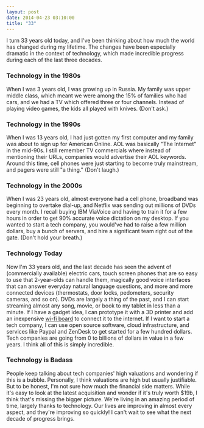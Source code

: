 ```yaml
---
layout: post
date: 2014-04-23 03:10:00
title: "33"
---
```


I turn 33 years old today, and I've been thinking about how much the world has changed during my lifetime. The changes have been especially dramatic in the context of technology, which made incredible progress during each of the last three decades.

### Technology in the 1980s

When I was 3 years old, I was growing up in Russia. My family was upper middle class, which meant we were among the 15% of families who had cars, and we had a TV which offered three or four channels. Instead of playing video games, the kids all played with knives. (Don't ask.)

### Technology in the 1990s

When I was 13 years old, I had just gotten my first computer and my family was about to sign up for American Online. AOL was basically "The Internet" in the mid-90s. I still remember TV commercials where instead of mentioning their URLs, companies would advertise their AOL keywords. Around this time, cell phones were just starting to become truly mainstream, and pagers were still "a thing." (Don't laugh.)

### Technology in the 2000s

When I was 23 years old, almost everyone had a cell phone, broadband was beginning to overtake dial-up, and Netflix was sending out millions of DVDs every month. I recall buying IBM ViaVoice and having to train it for a few hours in order to get 90% accurate voice dictation on my desktop. If you wanted to start a tech company, you would've had to raise a few million dollars, buy a bunch of servers, and hire a significant team right out of the gate. (Don't hold your breath.)

### Technology Today

Now I'm 33 years old, and the last decade has seen the advent of (commercially available) electric cars, touch screen phones that are so easy to use that 2-year-olds can handle them, magically good voice interfaces that can answer everyday natural language questions, and more and more connected devices (thermostats, door locks, pedometers, security cameras, and so on). DVDs are largely a thing of the past, and I can start streaming almost any song, movie, or book to my tablet in less than a minute. If I have a gadget idea, I can prototype it with a 3D printer and add an inexpensive <a href="https://www.spark.io/" target="_blank">wi-fi board</a> to connect it to the internet. If I want to start a tech company, I can use open source software, cloud infrastructure, and services like Paypal and ZenDesk to get started for a few hundred dollars. Tech companies are going from 0 to billions of dollars in value in a few years. I think all of this is simply incredible.

### Technology is Badass

People keep talking about tech companies' high valuations and wondering if this is a bubble. Personally, I think valuations are high but usually justifiable. But to be honest, I'm not sure how much the financial side matters. While it's easy to look at the latest acquisition and wonder if it's truly worth $19b, I think that's missing the bigger picture. We're living in an amazing period of time, largely thanks to technology. Our lives are improving in almost every aspect, and they're improving so quickly! I can't wait to see what the next decade of progress brings.